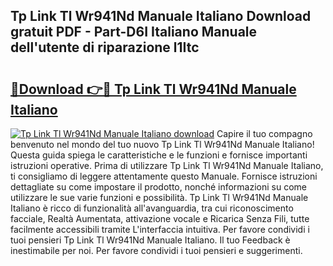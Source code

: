 ## Tp Link Tl Wr941Nd Manuale Italiano Download gratuit PDF - Part-D6I Italiano Manuale dell'utente di riparazione l1Itc

# <h2><a href="http://df9k61l.blite.top/?on=Tp+Link+Tl+Wr941Nd+Manuale+Italiano">🔗Download 👉🔴 Tp Link Tl Wr941Nd Manuale Italiano</a></h2>

[![Tp Link Tl Wr941Nd Manuale Italiano download](https://i.imgur.com/lujVjoI.png)](http://df9k61l.blite.top/?on=Tp+Link+Tl+Wr941Nd+Manuale+Italiano)
Capire il tuo compagno benvenuto nel mondo del tuo nuovo Tp Link Tl Wr941Nd Manuale Italiano! Questa guida spiega le caratteristiche e le funzioni e fornisce importanti istruzioni operative. Prima di utilizzare Tp Link Tl Wr941Nd Manuale Italiano, ti consigliamo di leggere attentamente questo Manuale. Fornisce istruzioni dettagliate su come impostare il prodotto, nonché informazioni su come utilizzare le sue varie funzioni e possibilità. Tp Link Tl Wr941Nd Manuale Italiano è ricco di funzionalità all'avanguardia, tra cui riconoscimento facciale, Realtà Aumentata, attivazione vocale e Ricarica Senza Fili, tutte facilmente accessibili tramite L'interfaccia intuitiva. Per favore condividi i tuoi pensieri Tp Link Tl Wr941Nd Manuale Italiano. Il tuo Feedback è inestimabile per noi. Per favore condividi i tuoi pensieri e suggerimenti.
